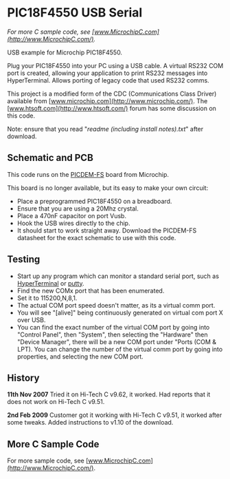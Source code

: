 # PIC18F4550 USB Serial

*For more C sample code, see [www.MicrochipC.com](http://www.MicrochipC.com/).*

USB example for Microchip PIC18F4550. 

Plug your PIC18F4550 into your PC using a USB cable. A virtual RS232 COM port is created, allowing your application to print RS232 messages into HyperTerminal. Allows porting of legacy code that used RS232 comms. 

This project is a modified form of the CDC (Communications Class Driver) available from [www.microchip.com](http://www.microchip.com/). The [www.htsoft.com](http://www.htsoft.com/) forum has some discussion on this code. 

Note: ensure that you read "*readme (including install notes).txt*" after download. 

## Schematic and PCB

This code runs on the [PICDEM-FS](http://www.microchip.com/Developmenttools/ProductDetails.aspx?PartNO=DM163025) board from Microchip.

This board is no longer available, but its easy to make your own circuit:

- Place a preprogrammed PIC18F4550 on a breadboard.
- Ensure that you are using a 20Mhz crystal.
- Place a 470nF capacitor on port Vusb.
- Hook the USB wires directly to the chip. 
- It should start to work straight away. Download the PICDEM-FS datasheet for the exact schematic to use with this code.

## Testing

- Start up any program which can monitor a standard serial port, such as [HyperTerminal](http://www.hilgraeve.com/hyperterminal/) or [putty](http://www.chipkin.com/using-putty-for-serial-com-connections-hyperterminal-replacement/). 
- Find the new COMx port that has been enumerated. 
- Set it to 115200,N,8,1. 
- The actual COM port speed doesn't matter, as its a virtual comm port. 
- You will see "[alive]" being continuously generated on virtual com port X over USB. 
- You can find the exact number of the virtual COM port by going into "Control Panel", then "System", then selecting the "Hardware" then "Device Manager", there will be a new COM port under "Ports (COM & LPT). You can change the number of the virtual comm port by going into properties, and selecting the new COM port.

## History

**11th Nov 2007** Tried it on Hi-Tech C v9.62, it worked. Had reports that it does not work on Hi-Tech C v9.51.

**2nd Feb 2009** Customer got it working with Hi-Tech C v9.51, it worked after some tweaks. Added instructions to v1.10 of the download.

## More C Sample Code

For more sample code, see [www.MicrochipC.com](http://www.MicrochipC.com/).